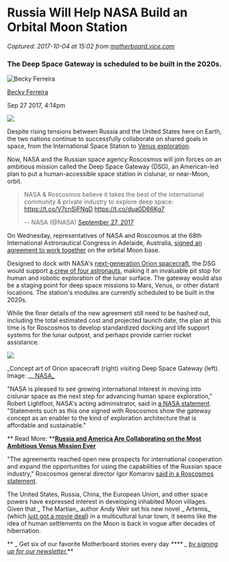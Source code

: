 # Russia Will Help NASA Build an Orbital Moon Station

_Captured: 2017-10-04 at 15:02 from [motherboard.vice.com](https://motherboard.vice.com/en_us/article/wjxpe9/russia-will-help-nasa-build-an-orbital-moon-station)_

### The Deep Space Gateway is scheduled to be built in the 2020s.

![Becky Ferreira](https://lh5.ggpht.com/3aP4V6wCNtmEn3Ujuws6X3JMXwTLZS_y8LMX8Jm0ChD2qNhNLi3jSYYoKXyQH_f8FB6De1O8EKTHLbgteoiXlO93awENVHYjnAqp?crop=1xw:1xh;center,center&resize=360:*&resize=80:*)

[Becky Ferreira](https://motherboard.vice.com/en_us/contributor/becky-ferreira)

Sep 27 2017, 4:14pm

![](https://video-images.vice.com/articles/59cbccb6f0b2a23f2a92fd34/lede/1506528573193-moon-1109746_960_720.jpeg?crop=1xw:0.6722xh;0xw,0.1458xh&resize=1440:*)

Despite rising tensions between Russia and the United States here on Earth, the two nations continue to successfully collaborate on shared goals in space, from the International Space Station to [Venus exploration](https://motherboard.vice.com/en_us/article/4x9wqw/russia-america-venera-d-nasa-russian-academy-of-sciences-venus).

Now, NASA and the Russian space agency Roscosmos will join forces on an ambitious mission called the Deep Space Gateway (DSG), an American-led plan to put a human-accessible space station in cislunar, or near-Moon, orbit.

> NASA & Roscosmos believe it takes the best of the international community & private industry to explore deep space: <https://t.co/V7cnSjFNgD> <https://t.co/dua0D66Kg7>
> 
> -- NASA (@NASA) [September 27, 2017](https://twitter.com/NASA/status/913024268807663617)

On Wednesday, representatives of NASA and Roscosmos at the 68th International Astronautical Congress in Adelaide, Australia, [signed an agreement to work together](https://www.nasa.gov/feature/nasa-roscosmos-sign-joint-statement-on-researching-exploring-deep-space) on the orbital Moon base.

Designed to dock with NASA's [next-generation Orion spacecraft](https://motherboard.vice.com/en_us/article/xyw4pz/heres-nasa-testing-orion-the-ship-that-will-take-us-to-mars), the DSG would support [a crew of four astronauts](https://www.inverse.com/article/29948-nasa-deep-space-gateway-transport-architectures-mars-travel), making it an invaluable pit stop for human and robotic exploration of the lunar surface. The gateway would also be a staging point for deep space missions to Mars, Venus, or other distant locations. The station's modules are currently scheduled to be built in the 2020s.

While the finer details of the new agreement still need to be hashed out, including the total estimated cost and projected launch date, the plan at this time is for Roscosmos to develop standardized docking and life support systems for the lunar outpost, and perhaps provide carrier rocket assistance.

![](https://video-images.vice.com/_uncategorized/1506528519565-800px-Orion_visiting_Deep_Space_Gateway.jpeg)

_Concept art of Orion spacecraft (right) visiting Deep Space Gateway (left). Image: __[ NASA_](https://en.wikipedia.org/wiki/Deep_Space_Gateway#/media/File:Orion_visiting_Deep_Space_Gateway.jpg)

"NASA is pleased to see growing international interest in moving into cislunar space as the next step for advancing human space exploration," Robert Lightfoot, NASA's acting administrator, said in [a NASA statement](https://www.nasa.gov/feature/nasa-roscosmos-sign-joint-statement-on-researching-exploring-deep-space). "Statements such as this one signed with Roscosmos show the gateway concept as an enabler to the kind of exploration architecture that is affordable and sustainable."

** Read More: ****[Russia and America Are Collaborating on the Most Ambitious Venus Mission Ever](https://motherboard.vice.com/en_us/article/4x9wqw/russia-america-venera-d-nasa-russian-academy-of-sciences-venus)**

"The agreements reached open new prospects for international cooperation and expand the opportunities for using the capabilities of the Russian space industry," Roscosmos general director Igor Komarov [said in a Roscosmos statement](https://www.roscosmos.ru/24136/).

The United States, Russia, China, the European Union, and other space powers have expressed interest in developing inhabited Moon villages. Given that _ The Martian_ author Andy Weir set his new novel _ Artemis_ (which [just got a movie deal](http://deadline.com/2017/09/phil-lord-christopher-miller-artemis-the-martian-author-andy-weir-the-lego-movie-21-jump-street-fox-1202177263/)) in a multicultural lunar town, it seems like the idea of human settlements on the Moon is back in vogue after decades of hibernation.

** _ Get six of our favorite Motherboard stories every day _**** _ [by signing up for our newsletter.](http://motherboard.club/)_**
